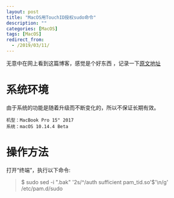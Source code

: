 ```yaml
---
layout: post
title: "MacOS用TouchID授权sudo命令"
description: ""
categories: [MacOS]
tags: [MacOS]
redirect_from:
  - /2019/03/11/
---
```


无意中在网上看到这篇博客，感觉是个好东西 ，记录一下[原文地址](https://sspai.com/post/42038)  

# 系统环境  
由于系统的功能是随着升级而不断变化的，所以不保证长期有效。  
~~~
机型：MacBook Pro 15" 2017  
系统：macOS 10.14.4 Beta  
~~~

# 操作方法  
打开“终端”，执行以下命令:  
> $ sudo sed -i ".bak" '2s/^/auth sufficient pam_tid.so\'$'\n/g' /etc/pam.d/sudo  
